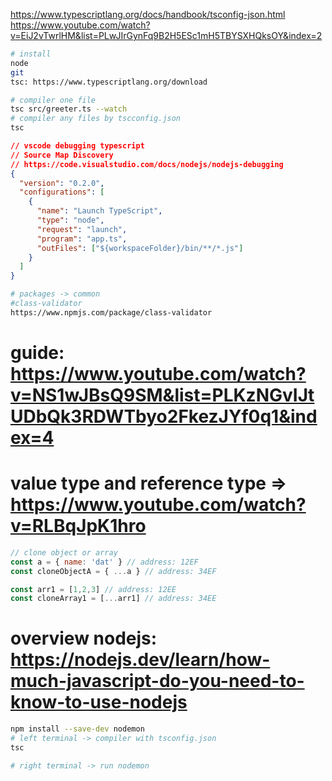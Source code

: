 https://www.typescriptlang.org/docs/handbook/tsconfig-json.html
https://www.youtube.com/watch?v=EiJ2vTwrlHM&list=PLwJIrGynFq9B2H5ESc1mH5TBYSXHQksOY&index=2
```bash
# install
node
git
tsc: https://www.typescriptlang.org/download

# compiler one file
tsc src/greeter.ts --watch
# compiler any files by tscconfig.json
tsc
```
```json
// vscode debugging typescript
// Source Map Discovery
// https://code.visualstudio.com/docs/nodejs/nodejs-debugging
{
  "version": "0.2.0",
  "configurations": [
    {
      "name": "Launch TypeScript",
      "type": "node",
      "request": "launch",
      "program": "app.ts",
      "outFiles": ["${workspaceFolder}/bin/**/*.js"]
    }
  ]
}
```

```bash
# packages -> common
#class-validator
https://www.npmjs.com/package/class-validator
```

# guide: https://www.youtube.com/watch?v=NS1wJBsQ9SM&list=PLKzNGvIJtUDbQk3RDWTbyo2FkezJYf0q1&index=4
# value type and reference type => https://www.youtube.com/watch?v=RLBqJpK1hro

```js
// clone object or array
const a = { name: 'dat' } // address: 12EF
const cloneObjectA = { ...a } // address: 34EF

const arr1 = [1,2,3] // address: 12EE
const cloneArray1 = [...arr1] // address: 34EE
```
# overview nodejs: https://nodejs.dev/learn/how-much-javascript-do-you-need-to-know-to-use-nodejs
```bash
npm install --save-dev nodemon
# left terminal -> compiler with tsconfig.json
tsc

# right terminal -> run nodemon
```